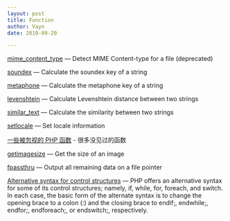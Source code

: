 ```yaml
---
layout: post
title: Function
author: Vayn
date: 2010-09-20

---
```


[mime_content_type](http://php.net/manual/en/function.mime-content-type.php) — Detect MIME Content-type for a file (deprecated)

[soundex](http://www.php.net/manual/en/function.soundex.php) — Calculate the soundex key of a string

[metaphone](http://www.php.net/manual/en/function.metaphone.php) — Calculate the metaphone key of a string

[levenshtein](http://www.php.net/manual/en/function.levenshtein.php) — Calculate Levenshtein distance between two strings

[similar_text](http://www.php.net/manual/en/function.similar-text.php) — Calculate the similarity between two strings

[setlocale](http://www.php.net/manual/en/function.setlocale.php) — Set locale information

[一些被忽视的 PHP 函数](http://www.gracecode.com/archives/3013/) - 很多没见过的函数

[getimagesize](http://php.net/manual/en/function.getimagesize.php) — Get the size of an image

[fpassthru](http://php.net/manual/en/function.fpassthru.php) — Output all remaining data on a file pointer

[Alternative syntax for control structures](http://php.net/manual/en/control-structures.alternative-syntax.php) — PHP offers an alternative syntax for some of its control structures; namely, if, while, for, foreach, and switch. In each case, the basic form of the alternate syntax is to change the opening brace to a colon (:) and the closing brace to endif;, endwhile;, endfor;, endforeach;, or endswitch;, respectively.

